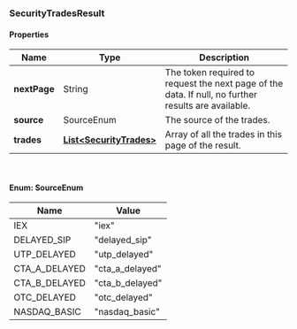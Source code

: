 
[//]: # (CLASS:SecurityTradesResult)

[//]: # (KIND:object)

### SecurityTradesResult

#### Properties

[//]: # (START_DEFINITION)

Name | Type | Description
------------ | ------------- | -------------
**nextPage** | String | The token required to request the next page of the data. If null, no further results are available. &nbsp;
**source** | SourceEnum | The source of the trades. &nbsp;
**trades** | [**List&lt;SecurityTrades&gt;**](SecurityTrades.md) | Array of all the trades in this page of the result. &nbsp;

[//]: # (END_DEFINITION)


[//]: # (CONTAINED_CLASS:SecurityTrades)



<br/>

#### Enum: SourceEnum

Name | Value
---- | -----
IEX | &quot;iex&quot;
DELAYED_SIP | &quot;delayed_sip&quot;
UTP_DELAYED | &quot;utp_delayed&quot;
CTA_A_DELAYED | &quot;cta_a_delayed&quot;
CTA_B_DELAYED | &quot;cta_b_delayed&quot;
OTC_DELAYED | &quot;otc_delayed&quot;
NASDAQ_BASIC | &quot;nasdaq_basic&quot;



